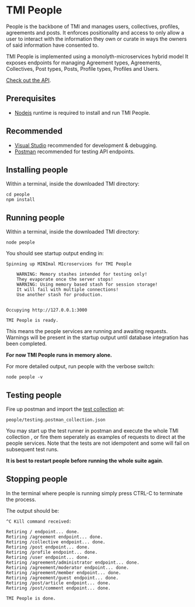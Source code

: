 # TMI People


People is the backbone of TMI and manages users, collectives, profiles,
agreements and posts. It enforces positionality and access to only allow a user
to interact with the information they own or curate in ways the owners of said
information have consented to.

TMI People is implemented using a monolyth-microservices hybrid model
It exposes endpoints for managing Agreement types, Agreements, Collectives,
Post types, Posts, Profile types, Profiles and Users.

[Check out the API](./API.md).

## Prerequisites

* [Nodejs](https://nodejs.org) runtime is required to install and run TMI
  People.


## Recommended

* [Visual Studio](https://visualstudio.microsoft.com) recommended for
  development & debugging.
* [Postman](https://www.getpostman.com) recommended for testing API endpoints.


## Installing people


Within a terminal, inside the downloaded TMI directory:
```
cd people
npm install
```


## Running people

Within a terminal, inside the downloaded TMI directory:
```
node people
```

You should see startup output ending in:

```
Spinning up MINImal MIcroservices for TMI People

    WARNING: Memory stashes intended for testing only!
    They evaporate once the server stops!
    WARNING: Using memory based stash for session storage!
    It will fail with multiple connections!
    Use another stash for production.


Occupying http://127.0.0.1:3000

TMI People is ready.
```

This means the people services are running and awaiting requests.
Warnings will be present in the startup output until database integration has
been completed.

**For now TMI People runs in memory alone.**

For more detailed output, run people with the verbose switch:

```
node people -v
```


## Testing people

Fire up postman and import the
[test collection](https://github.com/AfrikaBurn/tmi-people/blob/master/testing.postman_collection.json) at:
```
people/testing.postman_collection.json
```

You may start up the test runner in postman and execute the whole TMI collection
, or fire them seperately as examples of requests to direct at the people
services. Note that the tests are not idempotent and some will fail on
subsequent test runs.

**It is best to restart people before running the whole suite again**.


## Stopping people

In the terminal where people is running simply press CTRL-C to terminate the
process.

The output should be:
```
^C Kill command received:

Retiring / endpoint... done.
Retiring /agreement endpoint... done.
Retiring /collective endpoint... done.
Retiring /post endpoint... done.
Retiring /profile endpoint... done.
Retiring /user endpoint... done.
Retiring /agreement/administrator endpoint... done.
Retiring /agreement/moderator endpoint... done.
Retiring /agreement/member endpoint... done.
Retiring /agreement/guest endpoint... done.
Retiring /post/article endpoint... done.
Retiring /post/comment endpoint... done.

TMI People is done.
```
